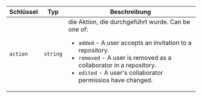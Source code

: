 | Schlüssel | Typ      | Beschreibung                                                                |
| --------- | -------- | --------------------------------------------------------------------------- |
| `action`  | `string` | die Aktion, die durchgeführt wurde. Can be one of:<ul><li> `added` - A user accepts an invitation to a repository.</li><li>`removed` - A user is removed as a collaborator in a repository.</li><li>`edited` - A user's collaborator permissios have changed. </li></ul> |